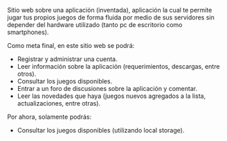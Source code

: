 Sitio web sobre una aplicación (inventada), aplicación la cual te permite
jugar tus propios juegos de forma fluida por medio de sus servidores sin
depender del hardware utilizado (tanto pc de escritorio como smartphones).

Como meta final, en este sitio web se podrá:
  - Registrar y administrar una cuenta.
  - Leer información sobre la aplicación (requerimientos, descargas,
    entre otros).
  - Consultar los juegos disponibles.
  - Entrar a un foro de discusiones sobre la aplicación y comentar.
  - Leer las novedades que haya (juegos nuevos agregados a la lista,
    actualizaciones, entre otras).

Por ahora, solamente podrás:
  - Consultar los juegos disponibles (utilizando local storage).